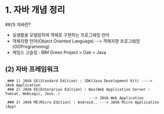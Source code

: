 # 1. 자바 개념 정리

##(1) 자바란?
  - 실생활을 모델링하여 객체로 구현하는 프로그래밍 언어
  - 객체지향 언어(Object Oriented Language) --> 객체지향 프로그래밍(OOProgramming)
  - 제임스 고슬링 : IBM Green Project > Oak > Java
  
  ## (2) 자바 프레임워크
     ### 1) JAVA SE(Standard Edition) : JDK(Java Development Kit) ----> JAVA Application 
     ### 2) JAVA EE(Enterprise Edition) : Was(Web Application Server : Tomcat, WebLogic, Jeus..)
                                          ---> JAVA Web Application
     ### 3) JAVA ME(Micro Edition) : Android.. ---> JAVA Micro Application (App)
     
